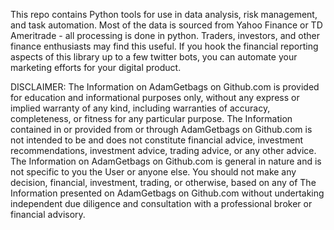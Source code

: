 This repo contains Python tools for use in data analysis, risk management, and task automation.
Most of the data is sourced from Yahoo Finance or TD Ameritrade - all processing is done in python.
Traders, investors, and other finance enthusiasts may find this useful.
If you hook the financial reporting aspects of this library up to a few twitter bots, you can automate your marketing efforts for your digital product.


DISCLAIMER: The Information on AdamGetbags on Github.com is provided for education and informational purposes only, without any express or implied warranty of any kind, including warranties of accuracy, completeness, or fitness for any particular purpose. The Information contained in or provided from or through AdamGetbags on Github.com is not intended to be and does not constitute financial advice, investment recommendations, investment advice, trading advice, or any other advice. The Information on AdamGetbags on Github.com is general in nature and is not specific to you the User or anyone else. You should not make any decision, financial, investment, trading, or otherwise, based on any of The Information presented on AdamGetbags on Github.com without undertaking independent due diligence and consultation with a professional broker or financial advisory.
